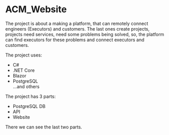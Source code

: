 # ACM_Website

The project is about a making a platform, that can remotely connect engineers (Executors) and customers. The last ones create projects, projects need services, need some problems being solved, so, the platform can find executors for these problems and connect executors and customers.

The project uses:
* C#
* .NET Core
* Blazor
* PostgreSQL
<br>...and others

The project has 3 parts:
* PostgreSQL DB
* API
* Website

There we can see the last two parts.
